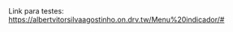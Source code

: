 <img href="https://cdn.discordapp.com/attachments/948914773754527767/951113208918319124/print_1.png">

##
Link para testes: https://albertvitorsilvaagostinho.on.drv.tw/Menu%20indicador/#
